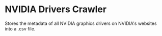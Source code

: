 # NVIDIA Drivers Crawler
Stores the metadata of all NVIDIA graphics drivers on NVIDIA's websites into a .csv file.
